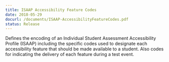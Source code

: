 ```yaml
---
title: ISAAP Accessibility Feature Codes
date: 2018-05-29
docurl: /documents/ISAAP-AccessibilityFeatureCodes.pdf
status: Release
---
```

Defines the encoding of an Individual Student Assessment Accessibility Profile (ISAAP) including the specific codes used to designate each accessibility feature that should be made available to a student. Also codes for indicating the delivery of each feature during a test event. 
